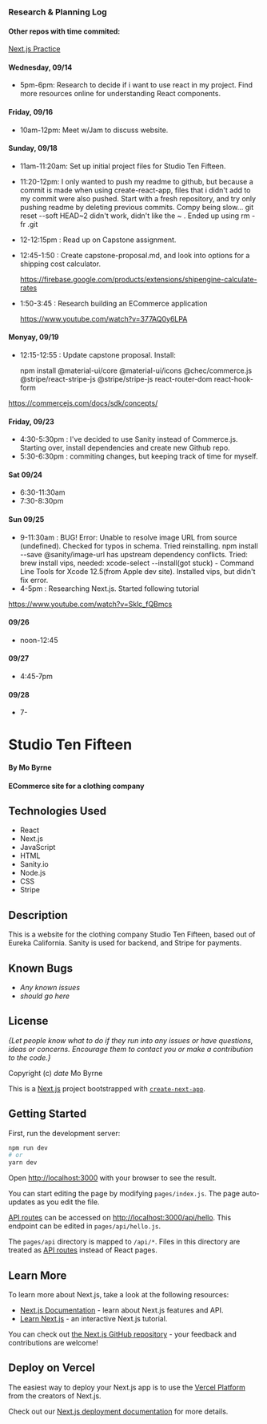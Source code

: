 ### Research & Planning Log
#### Other repos with time commited:

[Next.js Practice](https://github.com/MoseyByrne/next-js-practice)

#### Wednesday, 09/14
* 5pm-6pm: Research to decide if i want to use react in my project. Find more resources online for understanding React components.
#### Friday, 09/16
* 10am-12pm: Meet w/Jam to discuss website.
#### Sunday, 09/18
* 11am-11:20am: Set up initial project files for Studio Ten Fifteen.
* 11:20-12pm: I only wanted to push my readme to github, but because a commit is made when using create-react-app, files that i didn't add to my commit were also pushed. Start with a fresh repository, and try only pushing readme by deleting previous commits.
Compy being slow...
git reset --soft HEAD~2  didn't work, didn't like the ~ .
Ended up using rm -fr .git
* 12-12:15pm : Read up on Capstone assignment.
* 12:45-1:50 : Create capstone-proposal.md, and look into options for a shipping cost calculator.
  
  https://firebase.google.com/products/extensions/shipengine-calculate-rates

* 1:50-3:45 : Research building an ECommerce application
  
  https://www.youtube.com/watch?v=377AQ0y6LPA

#### Monyay, 09/19
* 12:15-12:55 : Update capstone proposal. Install:
  
  npm install @material-ui/core @material-ui/icons @chec/commerce.js @stripe/react-stripe-js @stripe/stripe-js react-router-dom react-hook-form

https://commercejs.com/docs/sdk/concepts/

#### Friday, 09/23
* 4:30-5:30pm : I've decided to use Sanity instead of Commerce.js. Starting over, install dependencies and create new Github repo.
* 5:30-6:30pm : commiting changes, but keeping track of time for myself.
#### Sat 09/24
* 6:30-11:30am
* 7:30-8:30pm
#### Sun 09/25
* 9-11:30am : BUG! Error: Unable to resolve image URL from source (undefined). Checked for typos in schema. Tried reinstalling. npm install --save @sanity/image-url has upstream dependency conflicts. Tried: brew install vips, needed: xcode-select --install(got stuck) - Command Line Tools for Xcode 12.5(from Apple dev site). Installed vips, but didn't fix error.
* 4-5pm : Researching Next.js. Started following tutorial 

https://www.youtube.com/watch?v=Sklc_fQBmcs

#### 09/26
* noon-12:45
#### 09/27
* 4:45-7pm
#### 09/28
* 7-
   







# Studio Ten Fifteen

#### By Mo Byrne

#### ECommerce site for a clothing company

## Technologies Used

* React
* Next.js
* JavaScript
* HTML
* Sanity.io
* Node.js
* CSS
* Stripe

## Description

This is a website for the clothing company Studio Ten Fifteen, based out of Eureka California. Sanity is used for backend, and Stripe for payments. 

## Known Bugs

* _Any known issues_
* _should go here_

## License

_{Let people know what to do if they run into any issues or have questions, ideas or concerns.  Encourage them to contact you or make a contribution to the code.}_

Copyright (c) _date_ Mo Byrne


This is a [Next.js](https://nextjs.org/) project bootstrapped with [`create-next-app`](https://github.com/vercel/next.js/tree/canary/packages/create-next-app).

## Getting Started

First, run the development server:

```bash
npm run dev
# or
yarn dev
```

Open [http://localhost:3000](http://localhost:3000) with your browser to see the result.

You can start editing the page by modifying `pages/index.js`. The page auto-updates as you edit the file.

[API routes](https://nextjs.org/docs/api-routes/introduction) can be accessed on [http://localhost:3000/api/hello](http://localhost:3000/api/hello). This endpoint can be edited in `pages/api/hello.js`.

The `pages/api` directory is mapped to `/api/*`. Files in this directory are treated as [API routes](https://nextjs.org/docs/api-routes/introduction) instead of React pages.

## Learn More

To learn more about Next.js, take a look at the following resources:

- [Next.js Documentation](https://nextjs.org/docs) - learn about Next.js features and API.
- [Learn Next.js](https://nextjs.org/learn) - an interactive Next.js tutorial.

You can check out [the Next.js GitHub repository](https://github.com/vercel/next.js/) - your feedback and contributions are welcome!

## Deploy on Vercel

The easiest way to deploy your Next.js app is to use the [Vercel Platform](https://vercel.com/new?utm_medium=default-template&filter=next.js&utm_source=create-next-app&utm_campaign=create-next-app-readme) from the creators of Next.js.

Check out our [Next.js deployment documentation](https://nextjs.org/docs/deployment) for more details.
